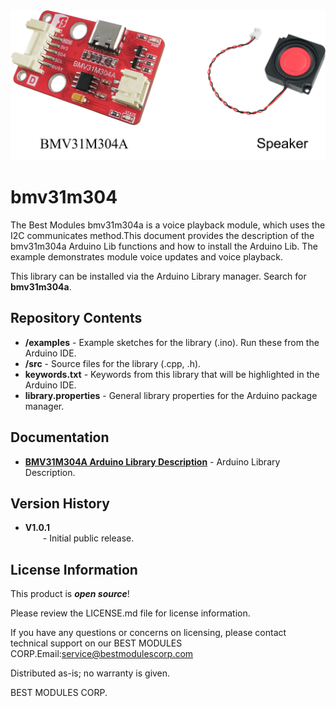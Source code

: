 <div align=center>
<img src="https://github.com/BestModules-Libraries/img/blob/main/bmv31m304a_V1.0.png" width="506" height="240"> 
</div> 

bmv31m304
===========================================================

The Best Modules bmv31m304a is a voice playback module, which uses the I2C communicates method.This document provides the description of the bmv31m304a Arduino Lib functions and how to install the Arduino Lib. The example demonstrates module voice updates and voice playback.

This library can be installed via the Arduino Library manager. Search for **bmv31m304a**. 

Repository Contents
-------------------

* **/examples** - Example sketches for the library (.ino). Run these from the Arduino IDE. 
* **/src** - Source files for the library (.cpp, .h).
* **keywords.txt** - Keywords from this library that will be highlighted in the Arduino IDE. 
* **library.properties** - General library properties for the Arduino package manager. 

Documentation 
-------------------

* **[BMV31M304A Arduino Library Description]( https://www.bestmodulescorp.com/bmv31m304a.html#tab-product2 )** - Arduino Library Description.

Version History  
-------------------

* **V1.0.1**  
&emsp;&emsp;- Initial public release.

License Information
-------------------

This product is _**open source**_! 

Please review the LICENSE.md file for license information. 

If you have any questions or concerns on licensing, please contact technical support on our BEST MODULES CORP.Email:service@bestmodulescorp.com

Distributed as-is; no warranty is given.

BEST MODULES CORP.

